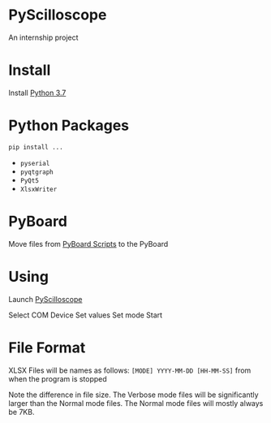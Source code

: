 # PyScilloscope
An internship project

# Install
Install [Python 3.7](https://www.python.org/downloads/)

# Python Packages
```python
pip install ...
```
- `pyserial`
- `pyqtgraph`
- `PyQt5`
- `XlsxWriter`

# PyBoard
Move files from [PyBoard Scripts](/pyboard) to the PyBoard

# Using
Launch [PyScilloscope](/PyScilloscope.pyw)

Select COM Device
Set values
Set mode
Start

# File Format
XLSX Files will be names as follows: `[MODE] YYYY-MM-DD [HH-MM-SS]` from when the program is stopped

Note the difference in file size. The Verbose mode files will be significantly larger than the Normal mode files. The Normal mode files will mostly always be 7KB.
